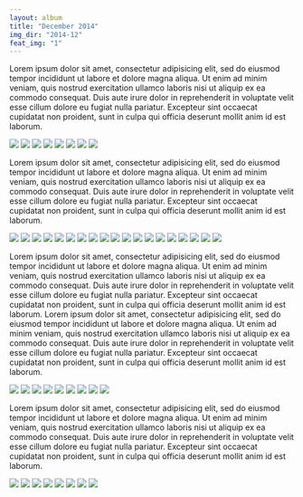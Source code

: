 ```yaml
---
layout: album
title: "December 2014"
img_dir: "2014-12"
feat_img: "1"
---
```


Lorem ipsum dolor sit amet, consectetur adipisicing elit, sed do eiusmod tempor incididunt ut labore et dolore magna aliqua. Ut enim ad minim veniam, quis nostrud exercitation ullamco laboris nisi ut aliquip ex ea commodo consequat. Duis aute irure dolor in reprehenderit in voluptate velit esse cillum dolore eu fugiat nulla pariatur. Excepteur sint occaecat cupidatat non proident, sunt in culpa qui officia deserunt mollit anim id est laborum.

<img src="/resources/photos/2014-12/1.jpg">
<img class="col-2 first" src="/resources/photos/2014-12/3.jpg">
<img class="col-2 second" src="/resources/photos/2014-12/4.jpg">
<img class="col-2 first" src="/resources/photos/2014-12/5.jpg">
<img class="col-2 second" src="/resources/photos/2014-12/6.jpg">
<img src="/resources/photos/2014-12/7.jpg">
<img class="col-2 first" src="/resources/photos/2014-12/8.jpg">
<img class="col-2 second" src="/resources/photos/2014-12/9.jpg">

Lorem ipsum dolor sit amet, consectetur adipisicing elit, sed do eiusmod tempor incididunt ut labore et dolore magna aliqua. Ut enim ad minim veniam, quis nostrud exercitation ullamco laboris nisi ut aliquip ex ea commodo consequat. Duis aute irure dolor in reprehenderit in voluptate velit esse cillum dolore eu fugiat nulla pariatur. Excepteur sint occaecat cupidatat non proident, sunt in culpa qui officia deserunt mollit anim id est laborum.

<img src="/resources/photos/2014-12/10.jpg">
<img src="/resources/photos/2014-12/11.jpg">
<img class="col-2 first" src="/resources/photos/2014-12/12.jpg">
<img class="col-2 second" src="/resources/photos/2014-12/13.jpg">
<img class="col-2 first" src="/resources/photos/2014-12/14.jpg">
<img class="col-2 second" src="/resources/photos/2014-12/15.jpg">
<img src="/resources/photos/2014-12/16.jpg">
<img class="col-2 first" src="/resources/photos/2014-12/18.jpg">
<img class="col-2 second" src="/resources/photos/2014-12/21.jpg">
<img class="col-2 first" src="/resources/photos/2014-12/2.jpg">
<img class="col-2 second" src="/resources/photos/2014-12/17.jpg">
<img src="/resources/photos/2014-12/20.jpg">
<img class="col-2 first" src="/resources/photos/2014-12/24.jpg">
<img class="col-2 second" src="/resources/photos/2014-12/23.jpg">
<img src="/resources/photos/2014-12/22.jpg">
<img class="col-2 first" src="/resources/photos/2014-12/27.jpg">
<img class="col-2 second" src="/resources/photos/2014-12/28.jpg">
<img class="col-2 first" src="/resources/photos/2014-12/29.jpg">
<img class="col-2 second" src="/resources/photos/2014-12/30.jpg">

Lorem ipsum dolor sit amet, consectetur adipisicing elit, sed do eiusmod tempor incididunt ut labore et dolore magna aliqua. Ut enim ad minim veniam, quis nostrud exercitation ullamco laboris nisi ut aliquip ex ea commodo consequat. Duis aute irure dolor in reprehenderit in voluptate velit esse cillum dolore eu fugiat nulla pariatur. Excepteur sint occaecat cupidatat non proident, sunt in culpa qui officia deserunt mollit anim id est laborum. Lorem ipsum dolor sit amet, consectetur adipisicing elit, sed do eiusmod tempor incididunt ut labore et dolore magna aliqua. Ut enim ad minim veniam, quis nostrud exercitation ullamco laboris nisi ut aliquip ex ea commodo consequat. Duis aute irure dolor in reprehenderit in voluptate velit esse cillum dolore eu fugiat nulla pariatur. Excepteur sint occaecat cupidatat non proident, sunt in culpa qui officia deserunt mollit anim id est laborum.

<img src="/resources/photos/2014-12/36.jpg">
<img class="col-2 first" src="/resources/photos/2014-12/36.jpg">
<img class="col-2 second" src="/resources/photos/2014-12/35.jpg">
<img class="col-2 first" src="/resources/photos/2014-12/34.jpg">
<img class="col-2 second" src="/resources/photos/2014-12/33.jpg">
<img class="col-2 first" src="/resources/photos/2014-12/32.jpg">
<img class="col-2 second" src="/resources/photos/2014-12/38.jpg">
<img class="col-2 first" src="/resources/photos/2014-12/40.jpg">
<img class="col-2 second" src="/resources/photos/2014-12/37.jpg">

Lorem ipsum dolor sit amet, consectetur adipisicing elit, sed do eiusmod tempor incididunt ut labore et dolore magna aliqua. Ut enim ad minim veniam, quis nostrud exercitation ullamco laboris nisi ut aliquip ex ea commodo consequat. Duis aute irure dolor in reprehenderit in voluptate velit esse cillum dolore eu fugiat nulla pariatur. Excepteur sint occaecat cupidatat non proident, sunt in culpa qui officia deserunt mollit anim id est laborum.

<img src="/resources/photos/2014-12/39.jpg">
<img class="col-2 first" src="/resources/photos/2014-12/41.jpg">
<img class="col-2 second" src="/resources/photos/2014-12/42.jpg">
<img src="/resources/photos/2014-12/43.jpg">
<img src="/resources/photos/2014-12/44.jpg">
<img src="/resources/photos/2014-12/46.jpg">
<img class="col-2 first" src="/resources/photos/2014-12/45.jpg">
<img class="col-2 second" src="/resources/photos/2014-12/47.jpg">
